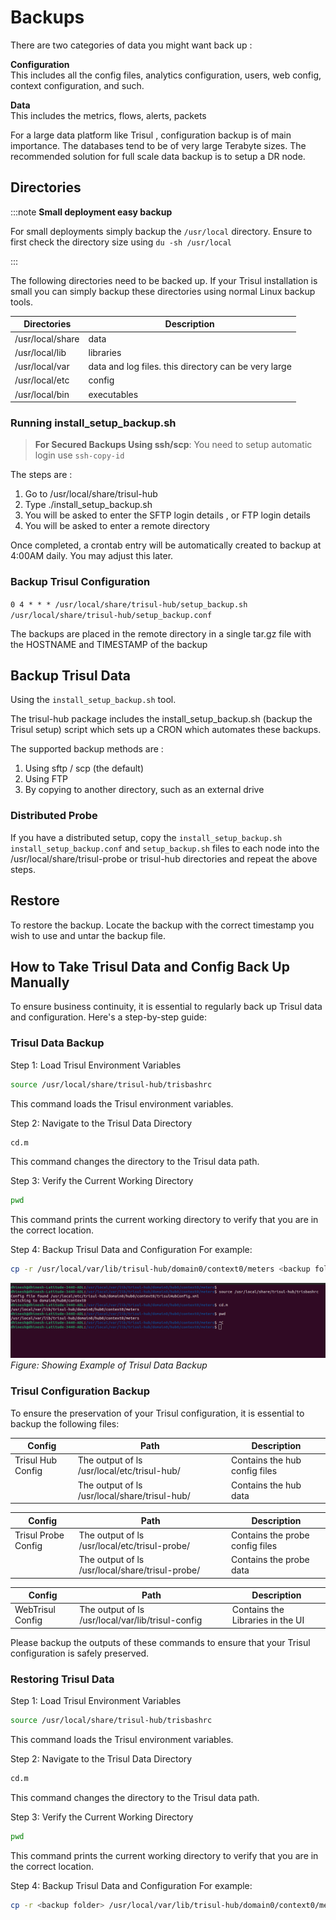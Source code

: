 

# Backups

There are two categories of data you might want back up :

**Configuration**  
This includes all the config files, analytics configuration, users, web
config, context configuration, and such.

**Data**  
This includes the metrics, flows, alerts, packets

For a large data platform like Trisul , configuration backup is of main
importance. The databases tend to be of very large Terabyte sizes. The
recommended solution for full scale data backup is to setup a DR node.

## Directories

:::note **Small deployment easy backup** 

For small deployments simply backup the `/usr/local` directory. Ensure to first check the directory size using `du -sh /usr/local`

:::

The following directories need to be backed up. If your Trisul installation
is small you can simply backup these directories using normal Linux
backup tools.

| Directories      | Description                                          |
| ---------------- | ---------------------------------------------------- |
| /usr/local/share | data                                                 |
| /usr/local/lib   | libraries                                            |
| /usr/local/var   | data and log files. this directory can be very large |
| /usr/local/etc   | config                                               |
| /usr/local/bin   | executables                                          |


### Running install_setup_backup.sh

> **For Secured Backups Using ssh/scp**: You need to setup automatic login
> use `ssh-copy-id`

The steps are :

1. Go to /usr/local/share/trisul-hub
2. Type ./install_setup_backup.sh
3. You will be asked to enter the SFTP login details , or FTP login
   details
4. You will be asked to enter a remote directory

Once completed, a crontab entry will be automatically created to backup at
4:00AM daily. You may adjust this later.

### Backup Trisul Configuration

`0 4 * * * /usr/local/share/trisul-hub/setup_backup.sh /usr/local/share/trisul-hub/setup_backup.conf`

The backups are placed in the remote directory in a single tar.gz file
with the HOSTNAME and TIMESTAMP of the backup

## Backup Trisul Data

Using the `install_setup_backup.sh` tool.

The trisul-hub package includes the install_setup_backup.sh (backup the
Trisul setup) script which sets up a CRON which automates these backups.

The supported backup methods are :

1. Using sftp / scp (the default)
2. Using FTP
3. By copying to another directory, such as an external drive

### Distributed Probe

If you have a distributed setup, copy the `install_setup_backup.sh`
`install_setup_backup.conf` and `setup_backup.sh` files to each node
into the /usr/local/share/trisul-probe or trisul-hub directories and
repeat the above steps.

## Restore

To restore the backup. Locate the backup with the correct timestamp you
wish to use and untar the backup file.


## How to Take Trisul Data and Config Back Up Manually

To ensure business continuity, it is essential to regularly back up Trisul data and configuration. Here's a step-by-step guide:

### Trisul Data Backup

Step 1: Load Trisul Environment Variables
```Bash
source /usr/local/share/trisul-hub/trisbashrc
```
This command loads the Trisul environment variables.

Step 2: Navigate to the Trisul Data Directory
```Bash
cd.m
```
This command changes the directory to the Trisul data path.

Step 3: Verify the Current Working Directory
```Bash
pwd
```
This command prints the current working directory to verify that you are in the correct location.

Step 4: Backup Trisul Data and Configuration
For example: 

```Bash
cp -r /usr/local/var/lib/trisul-hub/domain0/context0/meters <backup folder>
```

![](images/trisulbackup.png)    
*Figure: Showing Example of Trisul Data Backup*

### Trisul Configuration Backup

To ensure the preservation of your Trisul configuration, it is essential to backup the following files:

| Config | Path | Description |
|--------|------|-------------|
| Trisul Hub Config | The output of ls /usr/local/etc/trisul-hub/ | Contains the hub config files |
|        | The output of ls /usr/local/share/trisul-hub/ | Contains the hub data |

| Config | Path | Description |
|--------|------|-------------|
| Trisul Probe Config | The output of ls /usr/local/etc/trisul-probe/ | Contains the probe config files |
|        | The output of ls /usr/local/share/trisul-probe/  | Contains the probe data |

| Config | Path | Description |
|--------|------|-------------|
| WebTrisul Config | The output of ls /usr/local/var/lib/trisul-config   | Contains the Libraries in the UI |

Please backup the outputs of these commands to ensure that your Trisul configuration is safely preserved.

### Restoring Trisul Data 

Step 1: Load Trisul Environment Variables
```Bash
source /usr/local/share/trisul-hub/trisbashrc
```
This command loads the Trisul environment variables.

Step 2: Navigate to the Trisul Data Directory
```Bash
cd.m
```
This command changes the directory to the Trisul data path.

Step 3: Verify the Current Working Directory
```Bash
pwd
```
This command prints the current working directory to verify that you are in the correct location.

Step 4: Backup Trisul Data and Configuration
For example: 

```Bash
cp -r <backup folder> /usr/local/var/lib/trisul-hub/domain0/context0/meters 
```